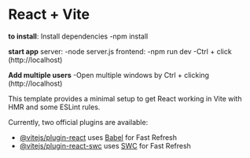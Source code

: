 # React + Vite

**to install**:
Install dependencies 
    -npm install

**start app**
server:
    -node server.js
frontend:
    -npm run dev
    -Ctrl + click (http://localhost)

**Add multiple users**
    -Open multiple windows by Ctrl + clicking (http://localhost)

This template provides a minimal setup to get React working in Vite with HMR and some ESLint rules.

Currently, two official plugins are available:

- [@vitejs/plugin-react](https://github.com/vitejs/vite-plugin-react/blob/main/packages/plugin-react/README.md) uses [Babel](https://babeljs.io/) for Fast Refresh
- [@vitejs/plugin-react-swc](https://github.com/vitejs/vite-plugin-react-swc) uses [SWC](https://swc.rs/) for Fast Refresh
